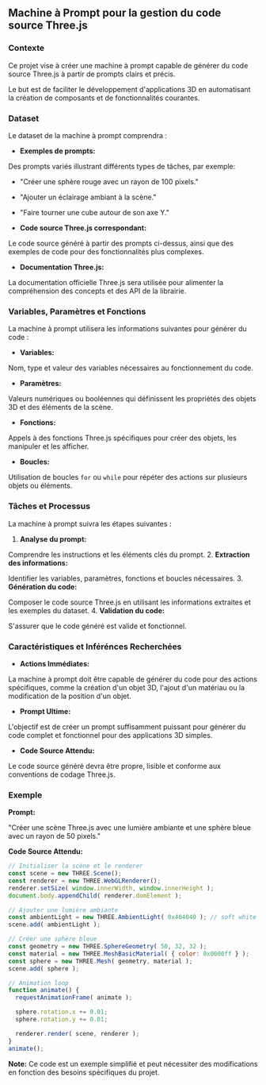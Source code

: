 ## Machine à Prompt pour la gestion du code source Three.js

### Contexte

Ce projet vise à créer une machine à prompt capable de générer du code source Three.js à partir de prompts clairs et précis. 

Le but est de faciliter le développement d'applications 3D en automatisant la création de composants et de fonctionnalités courantes.

### Dataset

Le dataset de la machine à prompt comprendra :

* **Exemples de prompts:**

Des prompts variés illustrant différents types de tâches, par exemple:

* "Créer une sphère rouge avec un rayon de 100 pixels."
* "Ajouter un éclairage ambiant à la scène."
* "Faire tourner une cube autour de son axe Y."

* **Code source Three.js correspondant:**

Le code source généré à partir des prompts ci-dessus, ainsi que des exemples de code pour des fonctionnalités plus complexes.

* **Documentation Three.js:**

La documentation officielle Three.js sera utilisée pour alimenter la compréhension des concepts et des API de la librairie.

### Variables, Paramètres et Fonctions

La machine à prompt utilisera les informations suivantes pour générer du code :

* **Variables:**

Nom, type et valeur des variables nécessaires au fonctionnement du code.

* **Paramètres:**

Valeurs numériques ou booléennes qui définissent les propriétés des objets 3D et des éléments de la scène.

* **Fonctions:**

Appels à des fonctions Three.js spécifiques pour créer des objets, les manipuler et les afficher.

* **Boucles:**

Utilisation de boucles `for` ou `while` pour répéter des actions sur plusieurs objets ou éléments.

### Tâches et Processus

La machine à prompt suivra les étapes suivantes :

1. **Analyse du prompt:**

Comprendre les instructions et les éléments clés du prompt.
2. **Extraction des informations:**

Identifier les variables, paramètres, fonctions et boucles nécessaires.
3. **Génération du code:**

Composer le code source Three.js en utilisant les informations extraites et les exemples du dataset.
4. **Validation du code:**

S'assurer que le code généré est valide et fonctionnel.

### Caractéristiques et Inférénces Recherchées

* **Actions Immédiates:**

La machine à prompt doit être capable de générer du code pour des actions spécifiques, comme la création d'un objet 3D, l'ajout d'un matériau ou la modification de la position d'un objet.
* **Prompt Ultime:**

L'objectif est de créer un prompt suffisamment puissant pour générer du code complet et fonctionnel pour des applications 3D simples.
* **Code Source Attendu:**

Le code source généré devra être propre, lisible et conforme aux conventions de codage Three.js.

### Exemple

**Prompt:**

"Créer une scène Three.js avec une lumière ambiante et une sphère bleue avec un rayon de 50 pixels."

**Code Source Attendu:**

```javascript
// Initialiser la scène et le renderer
const scene = new THREE.Scene();
const renderer = new THREE.WebGLRenderer();
renderer.setSize( window.innerWidth, window.innerHeight );
document.body.appendChild( renderer.domElement );

// Ajouter une lumière ambiante
const ambientLight = new THREE.AmbientLight( 0x404040 ); // soft white light
scene.add( ambientLight );

// Créer une sphère bleue
const geometry = new THREE.SphereGeometry( 50, 32, 32 );
const material = new THREE.MeshBasicMaterial( { color: 0x0000ff } );
const sphere = new THREE.Mesh( geometry, material );
scene.add( sphere );

// Animation loop
function animate() {
  requestAnimationFrame( animate );

  sphere.rotation.x += 0.01;
  sphere.rotation.y += 0.01;

  renderer.render( scene, renderer );
}
animate();
```

**Note:** Ce code est un exemple simplifié et peut nécessiter des modifications en fonction des besoins spécifiques du projet.



